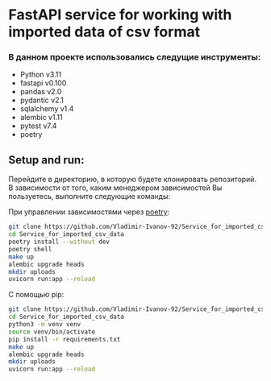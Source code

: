 # FastAPI service for working with imported data of csv format

### В данном проекте использовались следущие инструменты:

  - Python v3.11
  - fastapi v0.100
  - pandas v2.0
  - pydantic v2.1
  - sqlalchemy v1.4
  - alembic v1.11
  - pytest v7.4
  - poetry

## Setup and run:
Перейдите в директорию, в которую будете клонировать репозиторий.
В зависимости от того, каким менеджером зависимостей Вы пользуетесь, выполните следующие
команды:

При управлении зависимостями через [poetry](https://python-poetry.org/):
```bash
git clone https://github.com/Vladimir-Ivanov-92/Service_for_imported_csv_data.git
cd Service_for_imported_csv_data 
poetry install --without dev
poetry shell
make up
alembic upgrade heads
mkdir uploads
uvicorn run:app --reload
```

С помощью pip:
```bash
git clone https://github.com/Vladimir-Ivanov-92/Service_for_imported_csv_data.git
cd Service_for_imported_csv_data
python3 -m venv venv 
source venv/bin/activate
pip install -r requirements.txt
make up
alembic upgrade heads
mkdir uploads
uvicorn run:app --reload
```

